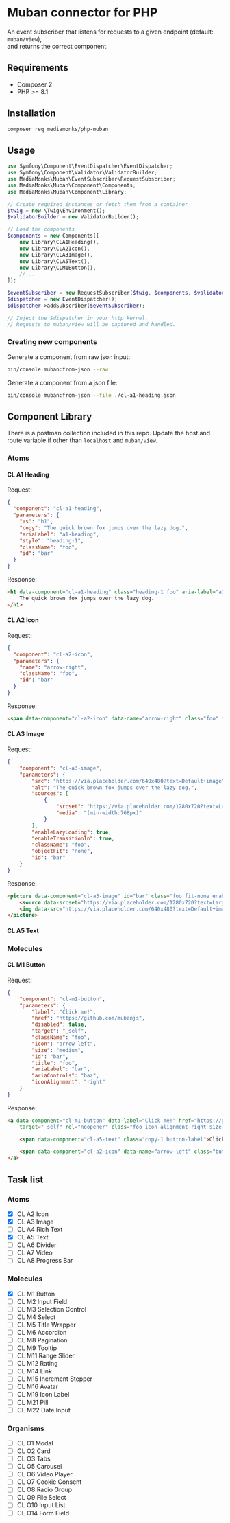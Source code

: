 # Muban connector for PHP

An event subscriber that listens for requests to a given endpoint (default: `muban/view`),   
and returns the correct component.

## Requirements
- Composer 2
- PHP >= 8.1

## Installation

```bash 
composer req mediamonks/php-muban
```

## Usage
```php
use Symfony\Component\EventDispatcher\EventDispatcher;
use Symfony\Component\Validator\ValidatorBuilder;
use MediaMonks\Muban\EventSubscriber\RequestSubscriber;
use MediaMonks\Muban\Component\Components;
use MediaMonks\Muban\Component\Library;

// Create required instances or fetch them from a container
$twig = new \Twig\Environment();
$validatorBuilder = new ValidatorBuilder();

// Load the components
$components = new Components([
    new Library\CLA1Heading(),
    new Library\CLA2Icon(),
    new Library\CLA3Image(),
    new Library\CLA5Text(),
    new Library\CLM1Button(),
    //...
]);

$eventSubscriber = new RequestSubscriber($twig, $components, $validatorBuilder->getValidator());
$dispatcher = new EventDispatcher();
$dispatcher->addSubscriber($eventSubscriber);

// Inject the $dispatcher in your http kernel.
// Requests to muban/view will be captured and handled.
```

### Creating new components

Generate a component from raw json input:  
```bash
bin/console muban:from-json --raw
```

Generate a component from a json file:  
```bash
bin/console muban:from-json --file ./cl-a1-heading.json
```

## Component Library
There is a postman collection included in this repo.
Update the host and route variable if other than `localhost` and `muban/view`.
### Atoms

#### CL A1 Heading
Request:  
```json
{
  "component": "cl-a1-heading",
  "parameters": {
    "as": "h1",
    "copy": "The quick brown fox jumps over the lazy dog.",
    "ariaLabel": "a1-heading",
    "style": "heading-1",
    "className": "foo",
    "id": "bar"
  }
}
```

Response:
```html
<h1 data-component="cl-a1-heading" class="heading-1 foo" aria-label="a1-heading" id="bar">
    The quick brown fox jumps over the lazy dog.
</h1>
```
#### CL A2 Icon
Request:  
```json
{
  "component": "cl-a2-icon",
  "parameters": {
    "name": "arrow-right",
    "className": "foo",
    "id": "bar"
  }
}
```
Response:  
```html
<span data-component="cl-a2-icon" data-name="arrow-right" class="foo" id="bar"/>
```
#### CL A3 Image
Request:  
```json
{
    "component": "cl-a3-image",
    "parameters": {
        "src": "https://via.placeholder.com/640x480?text=Default+image",
        "alt": "The quick brown fox jumps over the lazy dog.",
        "sources": [
            {
                "srcset": "https://via.placeholder.com/1280x720?text=Large+image",
                "media": "(min-width:768px)"
            }
        ],
        "enableLazyLoading": true,
        "enableTransitionIn": true,
        "className": "foo",
        "objectFit": "none",
        "id": "bar"
    }
}
```
Response:  
```html
<picture data-component="cl-a3-image" id="bar" class="foo fit-none enable-transition-in">
	<source data-srcset="https://via.placeholder.com/1280x720?text=Large+image" media="(min-width:768px)" />
	<img data-src="https://via.placeholder.com/640x480?text=Default+image" alt="The quick brown fox jumps over the lazy dog."/>
</picture>
```
#### CL A5 Text

### Molecules

#### CL M1 Button
Request:
```json
{
    "component": "cl-m1-button",
    "parameters": {
        "label": "Click me!",
        "href": "https://github.com/mubanjs",
        "disabled": false,
        "target": "_self",
        "className": "foo",
        "icon": "arrow-left",
        "size": "medium",
        "id": "bar",
        "title": "foo",
        "ariaLabel": "bar",
        "ariaControls": "baz",
        "iconAlignment": "right"
    }
}
```
Response:
```html
<a data-component="cl-m1-button" data-label="Click me!" href="https://github.com/mubanjs" id="bar" title="foo"
	target="_self" rel="noopener" class="foo icon-alignment-right size-medium" aria-label="bar" aria-controls="baz">

	<span data-component="cl-a5-text" class="copy-1 button-label">Click me!</span>

	<span data-component="cl-a2-icon" data-name="arrow-left" class="button-icon"/>
</a>
```
## Task list

### Atoms
- [x] CL A2 Icon
- [x] CL A3 Image
- [ ] CL A4 Rich Text
- [x] CL A5 Text
- [ ] CL A6 Divider
- [ ] CL A7 Video
- [ ] CL A8 Progress Bar

### Molecules
- [x] CL M1 Button
- [ ] CL M2 Input Field
- [ ] CL M3 Selection Control
- [ ] CL M4 Select
- [ ] CL M5 Title Wrapper
- [ ] CL M6 Accordion
- [ ] CL M8 Pagination
- [ ] CL M9 Tooltip
- [ ] CL M11 Range Slider
- [ ] CL M12 Rating
- [ ] CL M14 Link
- [ ] CL M15 Increment Stepper
- [ ] CL M16 Avatar
- [ ] CL M19 Icon Label
- [ ] CL M21 Pill
- [ ] CL M22 Date Input

### Organisms
- [ ] CL O1 Modal
- [ ] CL O2 Card
- [ ] CL O3 Tabs
- [ ] CL O5 Carousel
- [ ] CL O6 Video Player
- [ ] CL O7 Cookie Consent
- [ ] CL O8 Radio Group
- [ ] CL O9 File Select
- [ ] CL O10 Input List
- [ ] CL O14 Form Field